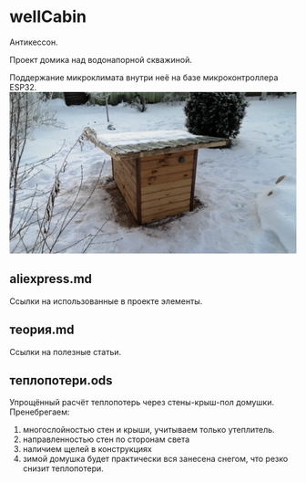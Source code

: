 # wellCabin
Антикессон.

Проект домика над водонапорной скважиной.

Поддержание микроклимата внутри неё на базе микроконтроллера ESP32.
![wellCabin](pics/wellCabin.png)

aliexpress.md
-------------
Ссылки на использованные в проекте элементы.

теория.md
---------
Ссылки на полезные статьи.

теплопотери.ods
---------------
Упрощённый расчёт теплопотерь через стены-крыш-пол домушки.
Пренебрегаем:
1. многослойностью стен и крыши, учитываем только
утеплитель.
2. направленностью стен по сторонам света
3. наличием щелей в конструкциях
4. зимой домушка будет практически вся занесена снегом,
   что резко снизит теплопотери.
